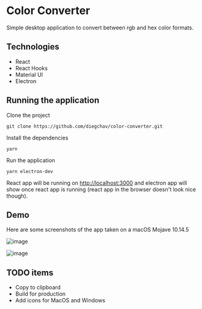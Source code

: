 # Color Converter

Simple desktop application to convert between rgb and hex color formats.

## Technologies

- React
- React Hooks
- Material UI
- Electron

## Running the application

Clone the project

```
git clone https://github.com/diegchav/color-converter.git
```

Install the dependencies

```
yarn
```

Run the application

```
yarn electron-dev
```

React app will be running on <http://localhost:3000> and electron app will show once react app is running
(react app in the browser doesn't look nice though).

## Demo

Here are some screenshots of the app taken on a macOS Mojave 10.14.5

![image](https://user-images.githubusercontent.com/53020377/64718265-7c273e00-d48b-11e9-9fa6-63c53a9074ff.png)

![image](https://user-images.githubusercontent.com/53020377/64718570-1e472600-d48c-11e9-971d-b2c0ec9e6a78.png)

## TODO items

- Copy to clipboard
- Build for production
- Add icons for MacOS and Windows
